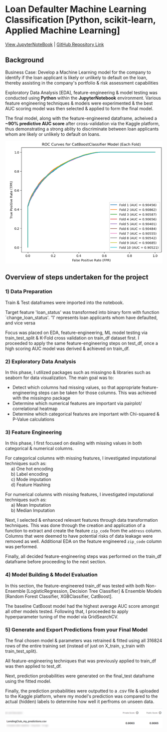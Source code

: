 # Loan Defaulter Machine Learning Classification [Python, scikit-learn, Applied Machine Learning]
[View JupyterNoteBook](https://nbviewer.org/github/YSPAttavit/AI200_ML_Classification_Project_LendingClubLoanDefaultersPrediction/blob/main/AI200_LendingClub_Loan_Defaulters_ML_Classification_Project_Github.ipynb)  |  [GitHub Repository Link](https://github.com/YSPAttavit/AI200_ML_Classification_Project_LendingClubLoanDefaultersPrediction)

## Background
Business Case: Develop a Machine Learning model for the company to identify if the loan applicant is likely or unlikely to default on the loan, thereby assisting in the company's portfolio & risk assessment capabilities

Exploratory Data Analysis [EDA], feature-engineering & model testing was conducted using **Python** within the **JupyterNotebook** environment. Various feature engineering techniques & models were experimented & the best AUC scoring model was then selected & applied to form the final model.

The final model, along with the feature-engineered dataframe, acheived a **~90% predictive AUC score** after cross-validation via the Kaggle platform, thus demonstrating a strong ablity to discriminate between loan applicants whom are likely or unlikely to default on loans.

![Loan Defaulter Machine Learning Classification Project](/data/image/ROC_Curves_for_CatBoostClassifier_Model_(Each_Fold).png)

## Overview of steps undertaken for the project
### 1) Data Preparation
Train & Test dataframes were imported into the notebook.

Target feature 'loan_status' was transformed into binary form with function `change_loan_status'. '1' represents loan applicants whom have defaulted, and vice versa

Focus was placed on EDA, feature-engineering, ML model testing via train_test_split & K-Fold cross validation on train_df dataset first. I proceeded to apply the same feature-engineering steps on test_df, once a high scoring AUC model was derived & achieved on train_df.

### 2) Exploratory Data Analysis
In this phase, I utilized packages such as missingno & libraries such as seaborn for data visualization. The main goal was to:
  - Detect which columns had missing values, so that appropriate feature-engineering steps can be taken for those columns. This was achieved with the missingno package
  - Determine which numerical features are important via pairplot/ correlational heatmap
  - Determine which categorical features are important with Chi-squared & P-Value calculations

### 3) Feature Engineering
In this phase, I first focused on dealing with missing values in both categorical & numerical columns.

For categorical columns with missing features, I investigated imputational techniques such as:  
&ensp; &nbsp; a) One hot encoding  
&ensp; &nbsp; b) Label encoding  
&ensp; &nbsp; c) Mode imputation  
&ensp; &nbsp; d) Feature Hashing  

For numerical columns with missing features, I investigated imputational techniques such as:  
&ensp; &nbsp; a) Mean Imputation  
&ensp; &nbsp; b) Median Imputation  

Next, I selected & enhanced relevant features through data transformation techniques. This was done through the creation and application of a function to extract and create the feature `zip_code` from the `address` column.
Columns that were deemed to have potential risks of data leakage were removed as well.
Additional EDA on the feature engineered `zip_code` column was performed.

Finally, all decided feature-engineering steps was performed on the train_df dataframe before proceeding to the next section.

### 4) Model Building & Model Evaluation
In this section, the feature-engineered train_df was tested with both Non-Ensemble [LogisticRegression, Decision Tree Classifier] & Ensemble Models [Random Forest Classifier, XGBClassifier, CatBoost].

The baseline CatBoost model had the highest average AUC score amongst all other models tested. Following that, I proceeded to apply hyperparameter tuning of the model via GridSearchCV.

### 5) Generate and Export Predictions from your Final Model
The final chosen model & parameters was retrained & fitted using all 316824 rows of the entire training set (instead of just on X_train, y_train with train_test_split).

All feature-engineering techniques that was previously applied to train_df was then applied to test_df.

Next, prediction probabilities were generated on the final_test dataframe using the fitted model.

Finally, the prediction probabilities were outputted to a .csv file & uploaded to the Kaggle platform, where my model's prediction was compared to the actual (hidden) labels to determine how well it perfroms on unseen data.

![Loan Defaulter Machine Learning Classification Project](/data/image/AUC_Score_Kaggle.png)
